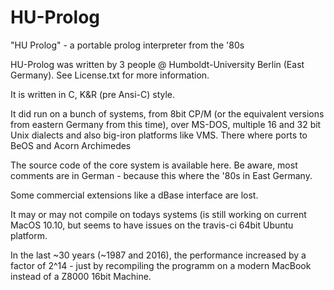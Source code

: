 HU-Prolog
=========

"HU Prolog" - a portable prolog interpreter from the '80s 

HU-Prolog was written by 3 people @ Humboldt-University Berlin (East Germany). See License.txt for more information.

It is written in C, K&R (pre Ansi-C) style.

It did run on a bunch of systems, from 8bit CP/M  (or the equivalent
versions from eastern Germany from this time), over MS-DOS, multiple
16 and 32 bit Unix dialects and also big-iron platforms like VMS.
There where ports to BeOS and Acorn Archimedes

The source code of the core system is available here. Be aware, most comments are in German - because this where the '80s in East Germany.

Some commercial extensions like a dBase interface are lost.

It may or may not compile on todays systems (is still working on current MacOS 10.10, but seems to have issues on the travis-ci 64bit Ubuntu platform.

In the last ~30 years (~1987 and 2016), the performance increased by a factor of 2^14 - just by recompiling the programm on a modern MacBook instead of a Z8000 16bit Machine.

